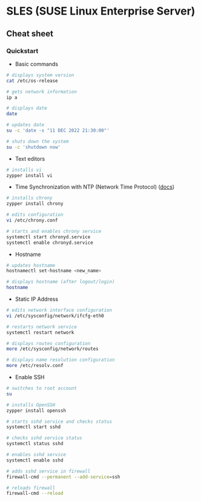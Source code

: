 # SLES (SUSE Linux Enterprise Server)

## Cheat sheet

### Quickstart

* Basic commands

```bash
# displays system version
cat /etc/os-release

# gets network information
ip a

# displays date
date

# updates date
su -c 'date -s "11 DEC 2022 21:30:00"'

# shuts down the system
su -c 'shutdown now'
```

* Text editors

```bash
# installs vi
zypper install vi
```

* Time Synchronization with NTP (Network Time Protocol) ([docs](https://documentation.suse.com/sles/15-SP3/html/SLES-all/cha-ntp.html))

```bash
# installs chrony
zypper install chrony

# edits configuration
vi /etc/chrony.conf

# starts and enables chrony service
systemctl start chronyd.service
systemctl enable chronyd.service
```

* Hostname

```bash
# updates hostname
hostnamectl set-hostname <new_name>

# displays hostname (after logout/login)
hostname
```

* Static IP Address

```bash
# edits network interface configuration
vi /etc/sysconfig/network/ifcfg-eth0

# restarts network service
systemctl restart network

# displays routes configuration
more /etc/sysconfig/network/routes

# displays name resolution configuration
more /etc/resolv.conf
```

* Enable SSH

```bash
# switches to root account
su

# installs OpenSSH
zypper install openssh

# starts sshd service and checks status
systemctl start sshd

# checks sshd service status
systemctl status sshd

# enables sshd service
systemctl enable sshd

# adds sshd service in firewall
firewall-cmd --permanent --add-service=ssh

# reloads firewall
firewall-cmd --reload
```
